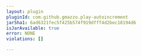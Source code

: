```yaml
---
layout: plugin
pluginId: com.github.gmazzo.play-autoincrement
jarSha1: 6ad6321fec5f425b574f919dfff4d2bec18194d6
isJarAvailable: true
error: NONE
violations: []

---
```

